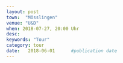 ```yaml
---
layout: post
town:  "Mösslingen"
venue: "U&D"
when: 2018-07-27, 20:00 Uhr
desc: 
keywords: "Tour"
category: tour
date:   2018-06-01 		#publication date
---
```

